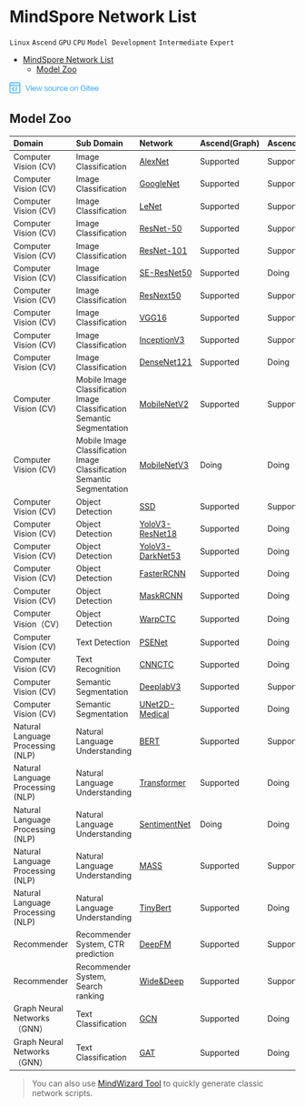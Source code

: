 # MindSpore Network List

`Linux` `Ascend` `GPU` `CPU` `Model Development` `Intermediate` `Expert`

<!-- TOC -->

- [MindSpore Network List](#mindspore-network-list)
    - [Model Zoo](#model-zoo)

<!-- /TOC -->

<a href="https://gitee.com/mindspore/docs/blob/master/docs/note/source_en/network_list_ms.md" target="_blank"><img src="./_static/logo_source.png"></a>

## Model Zoo

|  Domain | Sub Domain    | Network                                   | Ascend(Graph) | Ascend(PyNative) | GPU(Graph) | GPU(PyNative)| CPU(Graph)
|:------   |:------| :-----------                               |:------   |:------   |:------  |:------  |:-----
|Computer Vision (CV) | Image Classification  | [AlexNet](https://gitee.com/mindspore/mindspore/blob/master/model_zoo/official/cv/alexnet/src/alexnet.py)          |  Supported |  Supported |  Supported |  Supported | Doing
| Computer Vision (CV)  | Image Classification  | [GoogleNet](https://gitee.com/mindspore/mindspore/blob/master/model_zoo/official/cv/googlenet/src/googlenet.py)                                               |  Supported     |  Supported | Supported |  Supported | Doing
| Computer Vision (CV)  | Image Classification  | [LeNet](https://gitee.com/mindspore/mindspore/blob/master/model_zoo/official/cv/lenet/src/lenet.py)              |  Supported |  Supported |  Supported |  Supported | Supported
| Computer Vision (CV)  | Image Classification  | [ResNet-50](https://gitee.com/mindspore/mindspore/blob/master/model_zoo/official/cv/resnet/src/resnet.py)          |  Supported |  Supported |  Supported |  Supported | Doing
|Computer Vision (CV)  | Image Classification  | [ResNet-101](https://gitee.com/mindspore/mindspore/blob/master/model_zoo/official/cv/resnet/src/resnet.py)                                              |  Supported |  Supported | Supported |  Supported | Doing
|Computer Vision (CV)  | Image Classification  | [SE-ResNet50](https://gitee.com/mindspore/mindspore/blob/master/model_zoo/official/cv/resnet/src/resnet.py)                                              |  Supported | Doing | Doing | Doing | Doing
|Computer Vision (CV)  | Image Classification  | [ResNext50](https://gitee.com/mindspore/mindspore/blob/master/model_zoo/official/cv/resnext50/src/image_classification.py)                                             |  Supported |  Supported | Supported |  Supported | Doing
| Computer Vision (CV)  | Image Classification  | [VGG16](https://gitee.com/mindspore/mindspore/blob/master/model_zoo/official/cv/vgg16/src/vgg.py)                |  Supported |  Supported |  Supported |  Supported | Doing
| Computer Vision (CV)  | Image Classification  | [InceptionV3](https://gitee.com/mindspore/mindspore/blob/master/model_zoo/official/cv/inceptionv3/src/inception_v3.py)                |  Supported |  Supported |  Doing |  Doing | Doing
| Computer Vision (CV)  | Image Classification  | [DenseNet121](https://gitee.com/mindspore/mindspore/blob/master/model_zoo/official/cv/densenet121/src/network/densenet.py) |  Supported |  Doing |  Doing |  Doing | Doing
| Computer Vision (CV)  | Mobile Image Classification<br>Image Classification<br>Semantic Segmentation  | [MobileNetV2](https://gitee.com/mindspore/mindspore/blob/master/model_zoo/official/cv/mobilenetv2/src/mobilenetV2.py)                   |  Supported |  Supported |  Supported |  Supported | Doing
| Computer Vision (CV)  | Mobile Image Classification<br>Image Classification<br>Semantic Segmentation  | [MobileNetV3](https://gitee.com/mindspore/mindspore/blob/master/model_zoo/official/cv/mobilenetv3/src/mobilenetV3.py)                   |  Doing |  Doing |  Supported |  Supported | Doing
|Computer Vision (CV)  | Object Detection  | [SSD](https://gitee.com/mindspore/mindspore/blob/master/model_zoo/official/cv/ssd/src/ssd.py)                   |  Supported |  Supported |Doing |Doing | Doing
| Computer Vision (CV)  | Object Detection  | [YoloV3-ResNet18](https://gitee.com/mindspore/mindspore/blob/master/model_zoo/official/cv/yolov3_resnet18/src/yolov3.py)         |  Supported |  Doing |  Doing |  Doing | Doing
| Computer Vision (CV)  | Object Detection  | [YoloV3-DarkNet53](https://gitee.com/mindspore/mindspore/blob/master/model_zoo/official/cv/yolov3_darknet53/src/yolo.py)         |  Supported |  Doing |  Doing |  Doing | Doing
| Computer Vision (CV)  | Object Detection  | [FasterRCNN](https://gitee.com/mindspore/mindspore/blob/master/model_zoo/official/cv/faster_rcnn/src/FasterRcnn/faster_rcnn_r50.py)         |  Supported |  Doing |  Doing |  Doing | Doing
| Computer Vision (CV)  | Object Detection  | [MaskRCNN](https://gitee.com/mindspore/mindspore/blob/master/model_zoo/official/cv/maskrcnn/src/maskrcnn/mask_rcnn_r50.py)         |  Supported |  Doing |  Doing |  Doing | Doing
| Computer Vision（CV） | Object Detection  | [WarpCTC](https://gitee.com/mindspore/mindspore/blob/master/model_zoo/official/cv/warpctc/src/warpctc.py)                    |  Supported |  Doing |  Supported |  Supported | Doing
| Computer Vision (CV) | Text Detection  | [PSENet](https://gitee.com/mindspore/mindspore/blob/master/model_zoo/official/cv/psenet/src/ETSNET/etsnet.py)                |  Supported |  Doing |  Doing |  Doing | Doing
| Computer Vision (CV) | Text Recognition  | [CNNCTC](https://gitee.com/mindspore/mindspore/blob/master/model_zoo/official/cv/cnnctc/src/cnn_ctc.py)                |  Supported |  Doing |  Doing |  Doing | Doing
| Computer Vision (CV) | Semantic Segmentation  | [DeeplabV3](https://gitee.com/mindspore/mindspore/blob/master/model_zoo/official/cv/deeplabv3/src/nets/deeplab_v3/deeplab_v3.py)                                           |  Supported |  Supported |  Doing |  Doing | Doing
| Computer Vision (CV) | Semantic Segmentation  | [UNet2D-Medical](https://gitee.com/mindspore/mindspore/blob/master/model_zoo/official/cv/unet/src/unet/unet_model.py)                |  Supported |  Doing |  Doing |  Doing | Doing
| Natural Language Processing (NLP) | Natural Language Understanding  | [BERT](https://gitee.com/mindspore/mindspore/blob/master/model_zoo/official/nlp/bert/src/bert_model.py)                                          |  Supported |  Supported |  Supported |  Supported | Doing
| Natural Language Processing (NLP) | Natural Language Understanding  | [Transformer](https://gitee.com/mindspore/mindspore/blob/master/model_zoo/official/nlp/transformer/src/transformer_model.py)                                          |  Supported |  Doing |  Doing |  Doing | Doing
| Natural Language Processing (NLP) | Natural Language Understanding  | [SentimentNet](https://gitee.com/mindspore/mindspore/blob/master/model_zoo/official/nlp/lstm/src/lstm.py)                                          |  Doing |  Doing |  Supported |  Supported | Supported
| Natural Language Processing (NLP) | Natural Language Understanding  | [MASS](https://gitee.com/mindspore/mindspore/blob/master/model_zoo/official/nlp/mass/src/transformer/transformer_for_train.py)                                          |  Supported |  Supported |  Doing |  Doing | Doing
| Natural Language Processing (NLP) | Natural Language Understanding  | [TinyBert](https://gitee.com/mindspore/mindspore/blob/master/model_zoo/official/nlp/tinybert/src/tinybert_model.py)                                          |  Supported |  Doing |  Supported | Doing | Doing
| Recommender | Recommender System, CTR prediction  | [DeepFM](https://gitee.com/mindspore/mindspore/blob/master/model_zoo/official/recommend/deepfm/src/deepfm.py)                                          |  Supported |  Supported |  Supported | Doing| Doing
| Recommender | Recommender System, Search ranking  | [Wide&Deep](https://gitee.com/mindspore/mindspore/blob/master/model_zoo/official/recommend/wide_and_deep/src/wide_and_deep.py)                                          |  Supported |  Supported |  Supported | Supported | Doing
| Graph Neural Networks（GNN）| Text Classification  | [GCN](https://gitee.com/mindspore/mindspore/blob/master/model_zoo/official/gnn/gcn/src/gcn.py)                                          |  Supported |  Doing |  Doing |  Doing | Doing
| Graph Neural Networks（GNN）| Text Classification  | [GAT](https://gitee.com/mindspore/mindspore/blob/master/model_zoo/official/gnn/gat/src/gat.py)                                          |  Supported |  Doing |  Doing |  Doing | Doing

> You can also use [MindWizard Tool](https://gitee.com/mindspore/mindinsight/tree/master/mindinsight/wizard/) to quickly generate classic network scripts.
